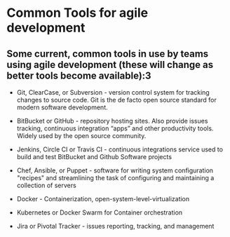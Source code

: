  # Common Tools for agile development
## Some current, common tools in use by teams using agile development (these will change as better tools become available):3


-   Git, ClearCase, or Subversion - version control system for tracking changes to source code. Git is the de facto open source standard for modern software development.
    
-   BitBucket or GitHub - repository hosting sites. Also provide issues tracking, continuous integration “apps” and other productivity tools. Widely used by the open source community.
    
-   Jenkins, Circle CI or Travis CI - continuous integrations service used to build and test BitBucket and Github Software projects
    
-   Chef, Ansible, or Puppet - software for writing system configuration "recipes" and streamlining the task of configuring and maintaining a collection of servers
    
-   Docker - Containerization, open-system-level-virtualization
    
-   Kubernetes or Docker Swarm for Container orchestration
    
-   Jira or Pivotal Tracker - issues reporting, tracking, and management